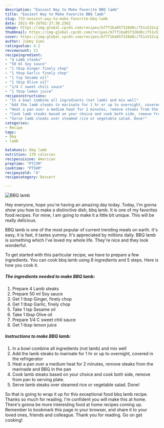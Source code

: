 ```yaml
---
description: "Easiest Way to Make Favorite BBQ lamb"
title: "Easiest Way to Make Favorite BBQ lamb"
slug: 733-easiest-way-to-make-favorite-bbq-lamb
date: 2021-09-26T02:37:30.256Z
image: https://img-global.cpcdn.com/recipes/b77f1ba05f328d8c/751x532cq70/bbq-lamb-recipe-main-photo.jpg
thumbnail: https://img-global.cpcdn.com/recipes/b77f1ba05f328d8c/751x532cq70/bbq-lamb-recipe-main-photo.jpg
cover: https://img-global.cpcdn.com/recipes/b77f1ba05f328d8c/751x532cq70/bbq-lamb-recipe-main-photo.jpg
author: Jimmy Sims
ratingvalue: 4.2
reviewcount: 13
recipeingredient:
- "4 Lamb steaks"
- "50 ml Soy sauce"
- "1 tbsp Ginger finely chop"
- "1 tbsp Garlic finely chop"
- "1 tsp Sesame oil"
- "1 tbsp Olive oil"
- "1/4 C sweet chili sauce"
- "1 tbsp lemon juice"
recipeinstructions:
- "In a bowl combine all ingredients (not lamb) and mix well"
- "Add the lamb steaks to marinate for 1 hr or up to overnight, covered in the refrigerator"
- "Heat a pan over a medium heat for 2 minutes, remove steaks from the marinade and BBQ in the pan"
- "Cook lamb steaks based on your choice and cook both side, remove from pan to serving plate."
- "Serve lamb steaks over steamed rice or vegetable salad. Done!"
categories:
- Recipe
tags:
- bbq
- lamb

katakunci: bbq lamb 
nutrition: 170 calories
recipecuisine: American
preptime: "PT23M"
cooktime: "PT56M"
recipeyield: "4"
recipecategory: Dessert

---
```



![BBQ lamb](https://img-global.cpcdn.com/recipes/b77f1ba05f328d8c/751x532cq70/bbq-lamb-recipe-main-photo.jpg)

Hey everyone, hope you're having an amazing day today. Today, I'm gonna show you how to make a distinctive dish, bbq lamb. It is one of my favorites food recipes. For mine, I am going to make it a little bit unique. This will be really delicious.

BBQ lamb is one of the most popular of current trending meals on earth. It's easy, it is fast, it tastes yummy. It's appreciated by millions daily. BBQ lamb is something which I've loved my whole life. They're nice and they look wonderful.




To get started with this particular recipe, we have to prepare a few ingredients. You can cook bbq lamb using 8 ingredients and 5 steps. Here is how you cook it.

<!--inarticleads1-->

##### The ingredients needed to make BBQ lamb:

1. Prepare 4 Lamb steaks
1. Prepare 50 ml Soy sauce
1. Get 1 tbsp Ginger, finely chop
1. Get 1 tbsp Garlic, finely chop
1. Take 1 tsp Sesame oil
1. Take 1 tbsp Olive oil
1. Prepare 1/4 C sweet chili sauce
1. Get 1 tbsp lemon juice




<!--inarticleads2-->

##### Instructions to make BBQ lamb:

1. In a bowl combine all ingredients (not lamb) and mix well
1. Add the lamb steaks to marinate for 1 hr or up to overnight, covered in the refrigerator
1. Heat a pan over a medium heat for 2 minutes, remove steaks from the marinade and BBQ in the pan
1. Cook lamb steaks based on your choice and cook both side, remove from pan to serving plate.
1. Serve lamb steaks over steamed rice or vegetable salad. Done!




So that is going to wrap it up for this exceptional food bbq lamb recipe. Thanks so much for reading. I'm confident you will make this at home. There's gonna be more interesting food at home recipes coming up. Remember to bookmark this page in your browser, and share it to your loved ones, friends and colleague. Thank you for reading. Go on get cooking!
